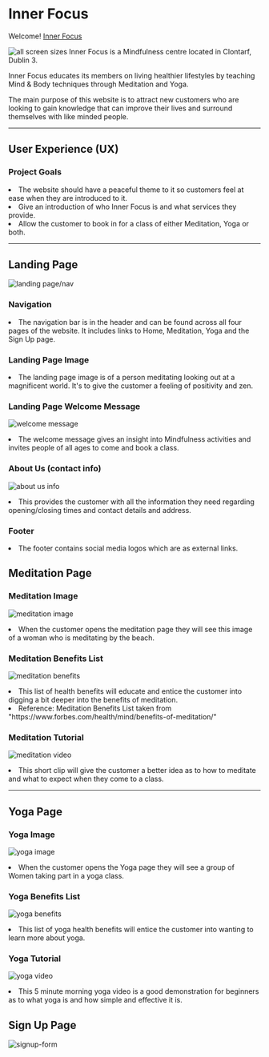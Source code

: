 # Inner Focus
 
Welcome! [Inner Focus](https://conorm96.github.io/Project-1/)

![all screen sizes](assets/images/all-screen-sizes.jpg)
Inner Focus is a Mindfulness centre located in Clontarf, Dublin 3.

Inner Focus educates its members on living healthier lifestyles by teaching Mind & Body techniques through Meditation and Yoga.

The main purpose of this website is to attract new customers who are looking to gain knowledge that can improve their lives and surround themselves with like minded people.

<hr>

## User Experience (UX)
### Project Goals 
<li> The website should have a peaceful theme to it so customers feel at ease when they are introduced to it.
<li> Give an introduction of who Inner Focus is and what services they provide.
<li> Allow the customer to book in for a class of either Meditation, Yoga or both.
<hr>
 
 ## Landing Page
 ![landing page/nav](assets/images/home-image.jpg)
 ### Navigation 
 <li> The navigation bar is in the header and can be found across all four pages of the website. It includes links to Home, Meditation, Yoga and the Sign Up page.

 ### Landing Page Image
 <li> The landing page image is of a person meditating looking out at a magnificent world. It's to give the customer a feeling of positivity and zen.

 ### Landing Page Welcome Message
 ![welcome message](assets/images/welcome-message.jpg)
 <li> The welcome message gives an insight into Mindfulness activities and invites people of all ages to come and book a class.

 ### About Us (contact info) 
 ![about us info](assets/images/about-us-info.jpg)
 <li> This provides the customer with all the information they need regarding opening/closing times and contact details and address.

 ### Footer
 <li> The footer contains social media logos which are as external links.

## Meditation Page
### Meditation Image 
 ![meditation image](assets/images/meditation-image.jpg)
 <li> When the customer opens the meditation page they will see this image of a woman who is meditating by the beach.

 ### Meditation Benefits List
  ![meditation benefits](/assets/images/meditation-list.jpg)
  <li> This list of health benefits will educate and entice the customer into digging a bit deeper into the benefits of meditation.
  <li> Reference: Meditation Benefits List taken from "https://www.forbes.com/health/mind/benefits-of-meditation/"

  ### Meditation Tutorial
   ![meditation video](assets/images/meditation-video.jpg)
<li> This short clip will give the customer a better idea as to how to meditate and what to expect when they come to a class.
<hr>

## Yoga Page 
### Yoga Image
 ![yoga image](assets/images/yoga-image.jpg)
 <li> When the customer opens the Yoga page they will see a group of Women taking part in a yoga class.

 ### Yoga Benefits List
 ![yoga benefits](assets/images/yoga-list.jpg)
 <li> This list of yoga health benefits will entice the customer into wanting to learn more about yoga.

 ### Yoga Tutorial
 ![yoga video](assets/images/yoga-video.jpg)
 <li> This 5 minute morning yoga video is a good demonstration for beginners as to what yoga is and how simple and effective it is.

## Sign Up Page
![signup-form](assets/images/signup-form.jpg)


 